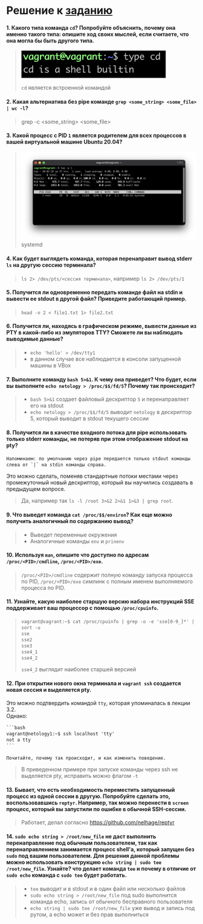 # Решение к [заданию](https://github.com/netology-code/sysadm-homeworks/blob/devsys10/03-sysadmin-02-terminal/README.md)

#### 1. Какого типа команда `cd`? Попробуйте объяснить, почему она именно такого типа: опишите ход своих мыслей, если считаете, что она могла бы быть другого типа.

> ![pic1](media/image1.png)
>
> `cd` является встроенной командой

#### 2. Какая альтернатива без pipe команде `grep <some_string> <some_file> | wc -l`?

> grep -c <some_string> <some_file>

#### 3. Какой процесс с PID `1` является родителем для всех процессов в вашей виртуальной машине Ubuntu 20.04?

> ![pic3](media/image3.png)
> systemd

#### 4. Как будет выглядеть команда, которая перенаправит вывод stderr `ls` на другую сессию терминала?

> `ls 2> /dev/pts/<сессия терминала>`, например `ls 2> /dev/pts/1`

#### 5. Получится ли одновременно передать команде файл на stdin и вывести ее stdout в другой файл? Приведите работающий пример.

> `head -n 2 < file1.txt 1> file2.txt`

#### 6. Получится ли, находясь в графическом режиме, вывести данные из PTY в какой-либо из эмуляторов TTY? Сможете ли вы наблюдать выводимые данные?

> - `echo 'hello' > /dev/tty1`
> - в данном случае все наблюдается в консоли запущенной машины в VBox

#### 7. Выполните команду `bash 5>&1`. К чему она приведет? Что будет, если вы выполните `echo netology > /proc/$$/fd/5`? Почему так происходит?

> - `bash 5>&1` создает файловый дескриптор `5` и перенаправляет его на stdout
> - `echo netology > /proc/$$/fd/5` выводит `netology` в дескриптор 5, который выводит в stdout текущего сессии

#### 8. Получится ли в качестве входного потока для pipe использовать только stderr команды, не потеряв при этом отображение stdout на pty?

    Напоминаем: по умолчанию через pipe передается только stdout команды слева от `|` на stdin команды справа.

Это можно сделать, поменяв стандартные потоки местами через промежуточный новый дескриптор, который вы научились создавать в предыдущем вопросе.

> Да, например так `ls -l /root 3>&2 2>&1 1>&3 | grep root`.

#### 9. Что выведет команда `cat /proc/$$/environ`? Как еще можно получить аналогичный по содержанию вывод?

> - Выведет переменные окружения
> - Аналогичные команды `env` и `prinenv`

#### 10. Используя `man`, опишите что доступно по адресам `/proc/<PID>/cmdline`, `/proc/<PID>/exe`.

> `/proc/<PID>/cmdline` содержит полную команду запуска процесса по PID,
> `/proc/<PID>/exe` симлинк с полным именем выполняемого процесса по PID.

#### 11. Узнайте, какую наиболее старшую версию набора инструкций SSE поддерживает ваш процессор с помощью `/proc/cpuinfo`.

> ```
> vagrant@vagrant:~$ cat /proc/cpuinfo | grep -o -e 'sse[0-9_]*' | sort -u
> sse
> sse2
> sse3
> sse4_1
> sse4_2
> ```
>
> `sse4_2` выглядит наиболее старшей версией

#### 12. При открытии нового окна терминала и `vagrant ssh` создается новая сессия и выделяется pty.

Это можно подтвердить командой `tty`, которая упоминалась в лекции 3.2.  
 Однако:

    ```bash
    vagrant@netology1:~$ ssh localhost 'tty'
    not a tty
    ```

    Почитайте, почему так происходит, и как изменить поведение.

> В приведенном примере при запуске команды через ssh не выделяется pty, исправить можно флагом `-t`

#### 13. Бывает, что есть необходимость переместить запущенный процесс из одной сессии в другую. Попробуйте сделать это, воспользовавшись `reptyr`. Например, так можно перенести в `screen` процесс, который вы запустили по ошибке в обычной SSH-сессии.

> Работает, делал согласно https://github.com/nelhage/reptyr

#### 14. `sudo echo string > /root/new_file` не даст выполнить перенаправление под обычным пользователем, так как перенаправлением занимается процесс shell'а, который запущен без `sudo` под вашим пользователем. Для решения данной проблемы можно использовать конструкцию `echo string | sudo tee /root/new_file`. Узнайте? что делает команда `tee` и почему в отличие от `sudo echo` команда с `sudo tee` будет работать.

> - `tee` выводит и в stdout и в один файл или несколько файлов
> - `sudo echo string > /root/new_file` под sudo выполнится команда echo, запись от обычного бесправного пользователя
> - `echo string | sudo tee /root/new_file` уже вывод и запись под рутом, а echo может и без прав выполниться
